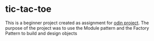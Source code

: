 # tic-tac-toe
This is a beginner project created as assignment for [odin project](https://www.theodinproject.com/).
The purpose of the project was to use the Module pattern and the Factory Pattern to build and design objects

